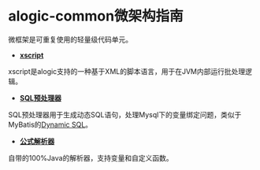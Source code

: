 # alogic-common微架构指南

微框架是可重复使用的轻量级代码单元。

* **[xscript](alogic-common/xscript.md)**

xscript是alogic支持的一种基于XML的脚本语言，用于在JVM内部运行批处理逻辑。

* **[SQL预处理器](alogic-common/sqlpreocessor.md)**

SQL预处理器用于生成动态SQL语句，处理Mysql下的变量绑定问题，类似于MyBatis的[Dynamic SQL](http://mybatis.github.io/mybatis-3/dynamic-sql.html)。

* **[公式解析器](alogic-common/formulaparser.md)**

自带的100%Java的解析器，支持变量和自定义函数。

